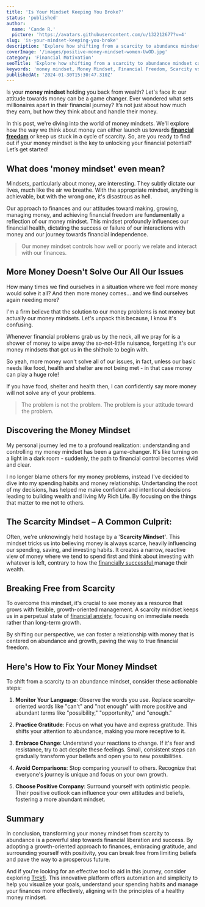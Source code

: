 ```yaml
---
title: 'Is Your Mindset Keeping You Broke?'
status: 'published'
author:
  name: 'Cande R.'
  picture: 'https://avatars.githubusercontent.com/u/132212677?v=4'
slug: 'is-your-mindset-keeping-you-broke'
description: 'Explore how shifting from a scarcity to abundance mindset can transform your financial journey and unlock true wealth'
coverImage: '/images/positive-money-mindset-women-UwOD.jpg'
category: 'Financial Motivation'
seoTitle: 'Explore how shifting from a scarcity to abundance mindset can transform your financial journey and unlock true wealth.'
keywords: 'money mindset, Money Mindset, Financial Freedom, Scarcity vs Abundance Mindset, Wealth Building Strategies, Transforming Financial Beliefs, Personal Finance Tips, Mindset and Wealth, Financial Health, Wealth Mindset, Money Management Skills'
publishedAt: '2024-01-30T15:30:47.310Z'
---
```


Is your **money mindset** holding you back from wealth? Let's face it: our attitude towards money can be a game changer. Ever wondered what sets millionaires apart in their financial journey? It’s not just about how much they earn, but how they think about and handle their money.

In this post, we're diving into the world of money mindsets. We'll explore how the way we think about money can either launch us towards [**financial freedom**](/blog/achieve-financial-independence-guide-to-freedom) or keep us stuck in a cycle of scarcity. So, are you ready to find out if your money mindset is the key to unlocking your financial potential? Let’s get started!

## What does 'money mindset' even mean?

Mindsets, particularly about money, are interesting. They subtly dictate our lives, much like the air we breathe. With the appropriate mindset, anything is achievable, but with the wrong one, it's disastrous as hell.

Our approach to finances and our attitudes toward making, growing, managing money, and achieving financial freedom are fundamentally a reflection of our money mindset. This mindset profoundly influences our financial health, dictating the success or failure of our interactions with money and our journey towards financial independence.

> Our money mindset controls how well or poorly we relate and interact with our finances.

## More Money Doesn't Solve Our All Our Issues

How many times we find ourselves in a situation where we feel more money would solve it all? And then more money comes... and we find ourselves again needing more?

I'm a firm believe that the solution to our money problems is not money but actually our money mindsets. Let's unpack this because, I know it's confusing.

Whenever financial problems grab us by the neck, all we pray for is a shower of money to wipe away the so-not-little nuisance, forgetting it's our money mindsets that got us in the shithole to begin with.

So yeah, more money won't solve all of our issues, in fact, unless our basic needs like food, health and shelter are not being met - in that case money can play a huge role!

If you have food, shelter and health then, I can confidently say more money will not solve any of your problems.

> The problem is not the problem. The problem is your attitude toward the problem.

## **Discovering the Money Mindset**

My personal journey led me to a profound realization: understanding and controlling my money mindset has been a game-changer. It's like turning on a light in a dark room - suddenly, the path to financial control becomes vivid and clear.

I no longer blame others for my money problems, instead I've decided to dive into my spending habits and money relationship. Undertanding the root of my decisions, has helped me make confident and intentional decisions leading to building wealth and living My Rich Life. By focusing on the things that matter to me not to others.

## **The Scarcity Mindset – A Common Culprit**: 

Often, we're unknowingly held hostage by a '**Scarcity Mindset'**. This mindset tricks us into believing money is always scarce, heavily influencing our spending, saving, and investing habits. It creates a narrow, reactive view of money where we tend to spend first and think about investing with whatever is left, contrary to how the [financially successful ](/blog/essential-financial-concepts)manage their wealth.

## **Breaking Free from Scarcity**

To overcome this mindset, it's crucial to see money as a resource that grows with flexible, growth-oriented management. A scarcity mindset keeps us in a perpetual state of [financial anxiety](/blog/how-to-get-out-of-debt), focusing on immediate needs rather than long-term growth.

By shifting our perspective, we can foster a relationship with money that is centered on abundance and growth, paving the way to true financial freedom.

## Here's How to Fix Your Money Mindset

To shift from a scarcity to an abundance mindset, consider these actionable steps:

1. **Monitor Your Language**: Observe the words you use. Replace scarcity-oriented words like "can't" and "not enough" with more positive and abundant terms like "possibility," "opportunity," and "enough."

2. **Practice Gratitude**: Focus on what you have and express gratitude. This shifts your attention to abundance, making you more receptive to it.

3. **Embrace Change**: Understand your reactions to change. If it's fear and resistance, try to act despite these feelings. Small, consistent steps can gradually transform your beliefs and open you to new possibilities.

4. **Avoid Comparisons**: Stop comparing yourself to others. Recognize that everyone's journey is unique and focus on your own growth.

5. **Choose Positive Company**: Surround yourself with optimistic people. Their positive outlook can influence your own attitudes and beliefs, fostering a more abundant mindset.

## Summary 

In conclusion, transforming your money mindset from scarcity to abundance is a powerful step towards financial liberation and success. By adopting a growth-oriented approach to finances, embracing gratitude, and surrounding yourself with positivity, you can break free from limiting beliefs and pave the way to a prosperous future.

And if you're looking for an effective tool to aid in this journey, consider exploring [Trckfi](/). This innovative platform offers automation and simplicity to help you visualize your goals, understand your spending habits and manage your finances more effectively, aligning with the principles of a healthy money mindset.







